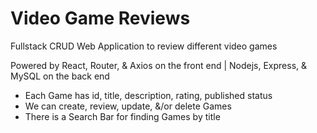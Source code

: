 # Video Game Reviews
Fullstack CRUD Web Application to review different video games

Powered by React, Router, & Axios on the front end | Nodejs, Express, & MySQL on the back end
  - Each Game has id, title, description, rating, published status
  - We can create, review, update, &/or delete Games
  - There is a Search Bar for finding Games by title
